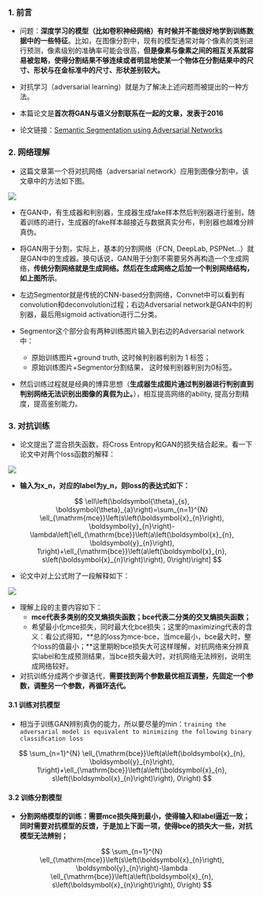 ### 1. 前言

- 问题：**深度学习的模型（比如卷积神经网络）有时候并不能很好地学到训练数据中的一些特征**。比如，在图像分割中，现有的模型通常对每个像素的类别进行预测，像素级别的准确率可能会很高，**但是像素与像素之间的相互关系就容易被忽略，使得分割结果不够连续或者明显地使某一个物体在分割结果中的尺寸、形状与在金标准中的尺寸、形状差别较大。**

- 对抗学习（adversarial learning）就是为了解决上述问题而被提出的一种方法。
- 本篇论文是**首次将GAN与语义分割联系在一起的文章，发表于2016**

- 论文链接：[Semantic Segmentation using Adversarial Networks](https://arxiv.org/pdf/1611.08408.pdf) 

### 2. 网络理解

- 这篇文章第一个将对抗网络（adversarial network）应用到图像分割中，该文章中的方法如下图。

![](https://blog-1258986886.cos.ap-beijing.myqcloud.com/paper/28-1.png)

- 在GAN中，有生成器和判别器，生成器生成fake样本然后判别器进行鉴别，随着训练的进行，生成器的fake样本越接近与数据真实分布，判别器也越难分辨真伪。
- 将GAN用于分割，实际上，基本的分割网络（FCN, DeepLab, PSPNet...）就是GAN中的生成器。换句话说，GAN用于分割不需要另外再构造一个生成网络，**传统分割网络就是生成网络。然后在生成网络之后加一个判别网络结构，如上图所示**。

- 左边Segmentor就是传统的CNN-based分割网络，Convnet中可以看到有convolution和deconvolution过程；右边Adversarial network是GAN中的判别器，最后用sigmoid activation进行二分类。
- Segmentor这个部分会有两种训练图片输入到右边的Adversarial network中：
  - 原始训练图片+ground truth, 这时候判别器判别为 1 标签；
  - 原始训练图片+Segmentor分割结果， 这时候判别器判别为0标签。
- 然后训练过程就是经典的博弈思想（**生成器生成图片通过判别器进行判别直到判别网络无法识别出图像的真假为止。**），相互提高网络的ability, 提高分割精度，提高鉴别能力。

### 3. 对抗训练

- 论文提出了混合损失函数，将Cross Entropy和GAN的损失结合起来。看一下论文中对两个loss函数的解释：

![](https://blog-1258986886.cos.ap-beijing.myqcloud.com/paper/28-2.png)

- **输入为x_n，对应的label为y_n，则loss的表达式如下：**

$$
\ell\left(\boldsymbol{\theta}_{s}, \boldsymbol{\theta}_{a}\right)=\sum_{n=1}^{N} \ell_{\mathrm{mce}}\left(s\left(\boldsymbol{x}_{n}\right), \boldsymbol{y}_{n}\right)-\lambda\left[\ell_{\mathrm{bce}}\left(a\left(\boldsymbol{x}_{n}, \boldsymbol{y}_{n}\right), 1\right)+\ell_{\mathrm{bce}}\left(a\left(\boldsymbol{x}_{n}, s\left(\boldsymbol{x}_{n}\right)\right), 0\right)\right]
$$

- 论文中对上公式附了一段解释如下：

![](https://blog-1258986886.cos.ap-beijing.myqcloud.com/paper/28-3.png)

- 理解上段的主要内容如下：
  - **mce代表多类别的交叉熵损失函数；bce代表二分类的交叉熵损失函数；**
  - 希望最小化mce损失，同时最大化bce损失；这里的maximizing代表的含义：看公式得知，**总的loss为mce-bce，当mce最小，bce最大时，整个loss的值最小；**这里期盼bce损失大可这样理解，对抗网络来分辨真实label和生成预测结果，当bce损失最大时，对抗网络无法辨别，说明生成网络较好。
- 对抗训练分成两个步骤迭代，**需要找到两个参数最优相互调整，先固定一个参数，调整另一个参数，再循环迭代。**

#### 3.1 训练对抗模型

- 相当于训练GAN辨别真伪的能力，所以要尽量的min：`training the adversarial model is equivalent to minimizing the following binary classiﬁcation loss`

$$
\sum_{n=1}^{N} \ell_{\mathrm{bce}}\left(a\left(\boldsymbol{x}_{n}, \boldsymbol{y}_{n}\right), 1\right)+\ell_{\mathrm{bce}}\left(a\left(\boldsymbol{x}_{n}, s\left(\boldsymbol{x}_{n}\right)\right), 0\right)
$$

#### 3.2 训练分割模型

- **分割网络模型的训练：需要mce损失降到最小，使得输入和label逼近一致；同时需要对抗模型的反馈，于是加上下面一项，使得bce的损失大一些，对抗模型无法辨别；**

$$
\sum_{n=1}^{N} \ell_{\mathrm{mce}}\left(s\left(\boldsymbol{x}_{n}\right), \boldsymbol{y}_{n}\right)-\lambda \ell_{\mathrm{bce}}\left(a\left(\boldsymbol{x}_{n}, s\left(\boldsymbol{x}_{n}\right)\right), 0\right)
$$

